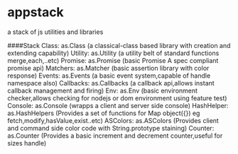 appstack
========

a stack of js utilities and libraries

####Stack
  Class: as.Class (a classical-class based library with creation and extending capability)
  Utility: as.Utility (a utility belt of standard functions merge,each,..etc)
  Promise: as.Promise (basic Promise A spec compliant promise api)
  Matchers: as.Matcher (basic assertion library with color response)
  Events: as.Events (a basic event system,capable of handle namespace also)
  Callbacks: as.Callbacks (a callback api,allows instant callback management and firing)
  Env: as.Env (basic environment checker,allows checking for nodejs or dom environment using feature test)
  Console: as.Console (wrapps a client and server side console)
  HashHelper: as.HashHelpers (Provides a set of functions for Map object({}) eg fetch,modify,hasValue,exist..etc)
  ASColors: as.ASColors (Provides client and command side color code with String.prototype staining)
  Counter: as.Counter (Provides a basic increment and decrement counter,useful for sizes handle)
